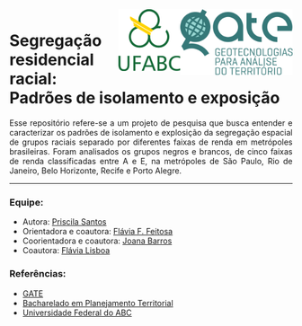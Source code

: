 <img align="right" src="https://github.com/PryskaS/brazilian_racial_segregation/blob/main/data/figures/Gate%20-%20logo%201%20vert.png" alt="logo" width="200">
<img align="right" src="https://github.com/PryskaS/brazilian_racial_segregation/blob/main/data/figures/ufabc-logo.png" alt="logo" width="110" height="110">

# Segregação residencial racial: Padrões de isolamento e exposição


<p align="justify">Esse repositório refere-se a um projeto de pesquisa que busca entender e caracterizar os padrões de isolamento e explosição da segregação espacial de grupos raciais separado por diferentes faixas de renda em metrópoles brasileiras. Foram analisados os grupos negros e brancos, de cinco faixas de renda classificadas entre A e E, na metrópoles de São Paulo, Rio de Janeiro, Belo Horizonte, Recife e Porto Alegre.</p> 

-------------------------------------

### Equipe: 
- Autora: [Priscila Santos](https://www.linkedin.com/in/priscila-santoss/) 
- Orientadora e coautora: [Flávia F. Feitosa](https://flaviafeitosa.wordpress.com/)
- Coorientadora e coautora: [Joana Barros](https://www.bbk.ac.uk/our-staff/profile/8008655/joana-barros#overview)
- Coautora: [Flávia Lisboa](http://lattes.cnpq.br/3860822725559503)

### Referências: 
- [GATE](https://gateufabc.wixsite.com/gate/pesquisas)
- [Bacharelado em Planejamento Territorial](https://graduacao.ufabc.edu.br/bpt/)
- [Universidade Federal do ABC](https://www.ufabc.edu.br/)
